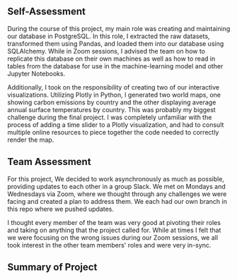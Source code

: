 ## Self-Assessment
During the course of this project, my main role was creating and maintaining our database in PostgreSQL. In this role, I extracted the raw datasets, transformed them using Pandas, and loaded them into our database using SQLAlchemy. While in Zoom sessions, I advised the team on how to replicate this database on their own machines as well as how to read in tables from the database for use in the machine-learning model and other Jupyter Notebooks.

Additionally, I took on the responsibility of creating two of our interactive visualizations. Utilizing Plotly in Python, I generated two world maps, one showing carbon emissions by country and the other displaying average annual surface temperatures by country. This was probably my biggest challenge during the final project. I was completely unfamiliar with the process of adding a time slider to a Plotly visualization, and had to consult multiple online resources to piece together the code needed to correctly render the map.

## Team Assessment
For this project, We decided to work asynchronously as much as possible, providing updates to each other in a group Slack. We met on Mondays and Wednesdays via Zoom, where we thought through any challenges we were facing and created a plan to address them. We each had our own branch in this repo where we pushed updates.

I thought every member of the team was very good at pivoting their roles and taking on anything that the project called for. While at times I felt that we were focusing on the wrong issues during our Zoom sessions, we all took interest in the other team members' roles and were very in-sync.

## Summary of Project
